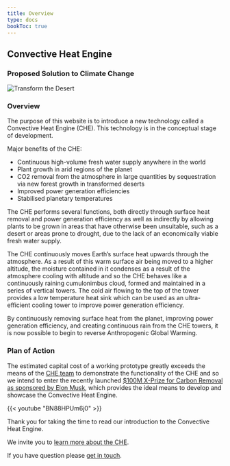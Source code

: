 ```yaml
---
title: Overview
type: docs
bookToc: true
---
```


## Convective Heat Engine

### Proposed Solution to Climate Change

![Transform the Desert](/images/desert-to-green-space.gif)

### Overview

<!-- We believe that turning desert into a lush green landscape is now finally possible. -->

The purpose of this website is to introduce a new technology called a Convective Heat Engine (CHE).  This technology is in the conceptual stage of development.

Major benefits of the CHE:
- Continuous high-volume fresh water supply anywhere in the world
- Plant growth in arid regions of the planet
- CO2 removal from the atmosphere in large quantities by sequestration via new forest growth in transformed deserts
- Improved power generation efficiencies
- Stabilised planetary temperatures

The CHE performs several functions, both directly through surface heat removal and power generation efficiency as well as indirectly by allowing plants to be grown in areas that have otherwise been unsuitable, such as a desert or areas prone to drought, due to the lack of an economically viable fresh water supply.

The CHE continuously moves Earth’s surface heat upwards through the atmosphere. As a result of this warm surface air being moved to a higher altitude, the moisture contained in it condenses as a result of the atmosphere cooling with altitude and so the CHE behaves like a continuously raining cumulonimbus cloud, formed and maintained in a series of vertical towers.  The cold air flowing to the top of the tower provides a low temperature heat sink which can be used as an ultra-efficient cooling tower to improve power generation efficiency.

By continuously removing surface heat from the planet, improving power generation efficiency, and creating continuous rain from the CHE towers, it is now possible to begin to reverse Anthropogenic Global Warming.

<!-- - Mega Liters of water reliably extracted from the air each day.
- Gigawatts of surface heat vented continuously.
- Increases the efficiency for power plants.
- Runs on waste heat energy from power plants. -->

<!-- {{< vimeo "572525807?autoplay=1&loop=1" >}} -->

### Plan of Action

The estimated capital cost of a working prototype greatly exceeds the means of the [CHE team](/about) to demonstrate the functionality of the CHE and so we intend to enter the recently launched [$100M X-Prize for Carbon Removal as sponsored by Elon Musk](https://www.xprize.org/prizes/elonmusk), which provides the ideal means to develop and showcase the Convective Heat Engine.

{{< youtube "BN88HPUm6j0" >}}

Thank you for taking the time to read our introduction to the Convective Heat Engine.

We invite you to [learn more about the CHE](/simple-explanation).  

If you have question please [get in touch](/contact).
